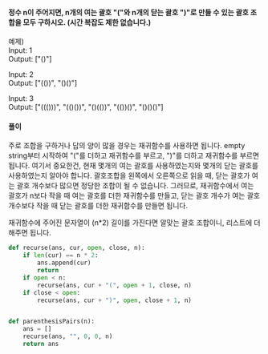 #### 정수 n이 주어지면, n개의 여는 괄호 "("와 n개의 닫는 괄호 ")"로 만들 수 있는 괄호 조합을 모두 구하시오. (시간 복잡도 제한 없습니다.)

예제)<br/>
Input: 1<br/>
Output: ["()"]<br/>

Input: 2<br/>
Output: ["(())", "()()"]<br/>

Input: 3<br/>
Output: ["((()))", "(()())", "()(())", "(())()", "()()()"]<br/>

#### 풀이
주로 조합을 구하거나 답의 양이 많을 경우는 재귀함수를 사용하면 됩니다. 
empty string부터 시작하여 "("를 더하고 재귀함수를 부르고, ")"를 더하고 재귀함수를 부르면 됩니다.
여기서 중요한건, 현재 몇개의 여는 괄호를 사용하였는지와 몇개의 닫는 괄호를 사용하였는지 알아야 합니다.
괄호조합을 왼쪽에서 오른쪽으로 읽을 때, 닫는 괄호가 여는 괄호 개수보다 많으면 정당한 조합이 될 수 없습니다.
그러므로, 재귀함수에서 여는 괄호가 n보다 작을 때 여는 괄호를 더한 재귀함수를 만들고, 
닫는 괄호 개수가 여는 괄호 개수보다 작을 때 닫는 괄호를 더한 재귀함수를 만들면 됩니다.<br/>

재귀함수에 주어진 문자열이 (n*2) 길이를 가진다면 알맞는 괄호 조합이니, 리스트에 더해주면 됩니다.
```python
def recurse(ans, cur, open, close, n):
    if len(cur) == n * 2:
        ans.append(cur)
        return
    if open < n:
        recurse(ans, cur + "(", open + 1, close, n)
    if close < open:
        recurse(ans, cur + ")", open, close + 1, n)


def parenthesisPairs(n):
    ans = []
    recurse(ans, "", 0, 0, n)
    return ans
```

